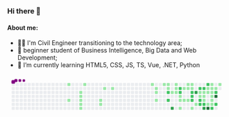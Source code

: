 ### Hi there 👋

#### About me:

- 👷‍♂️ I'm Civil Engineer transitioning to the technology area;
- 🔭 beginner student of Business Intelligence, Big Data and Web Development; 
- 🌱 I’m currently learning HTML5, CSS, JS, TS, Vue, .NET, Python




<svg viewBox="-16 -32 880 192" width="880" height="192" xmlns="http://www.w3.org/2000/svg"><style>@keyframes c0{5.83%{fill:var(--c1)}5.85%,to{fill:var(--ce)}}@keyframes c1{12.05%{fill:var(--c1)}12.07%,to{fill:var(--ce)}}@keyframes c2{8.55%{fill:var(--c1)}8.57%,to{fill:var(--ce)}}@keyframes c3{8.94%{fill:var(--c1)}8.96%,to{fill:var(--ce)}}@keyframes c4{9.33%{fill:var(--c1)}9.35%,to{fill:var(--ce)}}@keyframes c5{9.72%{fill:var(--c1)}9.74%,to{fill:var(--ce)}}@keyframes c6{10.11%{fill:var(--c1)}10.13%,to{fill:var(--ce)}}@keyframes c7{7.38%{fill:var(--c1)}7.4%,to{fill:var(--ce)}}@keyframes c8{15.94%{fill:var(--c1)}15.96%,to{fill:var(--ce)}}@keyframes c9{15.55%{fill:var(--c1)}15.57%,to{fill:var(--ce)}}@keyframes ca{17.5%{fill:var(--c1)}17.52%,to{fill:var(--ce)}}@keyframes cb{18.28%{fill:var(--c1)}18.3%,to{fill:var(--ce)}}@keyframes cc{25.67%{fill:var(--c1)}25.69%,to{fill:var(--ce)}}@keyframes cd{22.56%{fill:var(--c1)}22.58%,to{fill:var(--ce)}}@keyframes ce{22.95%{fill:var(--c1)}22.97%,to{fill:var(--ce)}}@keyframes cf{23.73%{fill:var(--c1)}23.75%,to{fill:var(--ce)}}@keyframes cg{26.84%{fill:var(--c1)}26.86%,to{fill:var(--ce)}}@keyframes ch{27.23%{fill:var(--c1)}27.25%,to{fill:var(--ce)}}@keyframes ci{27.62%{fill:var(--c1)}27.64%,to{fill:var(--ce)}}@keyframes cj{52.13%{fill:var(--c2)}52.15%,to{fill:var(--ce)}}@keyframes ck{52.91%{fill:var(--c2)}52.93%,to{fill:var(--ce)}}@keyframes cl{51.74%{fill:var(--c1)}51.76%,to{fill:var(--ce)}}@keyframes cm{71.97%{fill:var(--c3)}71.99%,to{fill:var(--ce)}}@keyframes cn{28.78%{fill:var(--c1)}28.8%,to{fill:var(--ce)}}@keyframes co{28.39%{fill:var(--c1)}28.41%,to{fill:var(--ce)}}@keyframes cp{51.35%{fill:var(--c1)}51.37%,to{fill:var(--ce)}}@keyframes cq{55.24%{fill:var(--c2)}55.26%,to{fill:var(--ce)}}@keyframes cr{54.85%{fill:var(--c2)}54.87%,to{fill:var(--ce)}}@keyframes cs{32.67%{fill:var(--c1)}32.69%,to{fill:var(--ce)}}@keyframes ct{33.06%{fill:var(--c1)}33.08%,to{fill:var(--ce)}}@keyframes cu{49.41%{fill:var(--c1)}49.43%,to{fill:var(--ce)}}@keyframes cv{31.51%{fill:var(--c1)}31.53%,to{fill:var(--ce)}}@keyframes cw{33.45%{fill:var(--c1)}33.47%,to{fill:var(--ce)}}@keyframes cx{29.95%{fill:var(--c1)}29.97%,to{fill:var(--ce)}}@keyframes cy{31.12%{fill:var(--c1)}31.14%,to{fill:var(--ce)}}@keyframes cz{33.84%{fill:var(--c1)}33.86%,to{fill:var(--ce)}}@keyframes c10{30.34%{fill:var(--c1)}30.36%,to{fill:var(--ce)}}@keyframes c11{30.73%{fill:var(--c1)}30.75%,to{fill:var(--ce)}}@keyframes c12{56.8%{fill:var(--c2)}56.82%,to{fill:var(--ce)}}@keyframes c13{57.19%{fill:var(--c2)}57.21%,to{fill:var(--ce)}}@keyframes c14{57.58%{fill:var(--c2)}57.6%,to{fill:var(--ce)}}@keyframes c15{48.24%{fill:var(--c1)}48.26%,to{fill:var(--ce)}}@keyframes c16{66.53%{fill:var(--c3)}66.55%,to{fill:var(--ce)}}@keyframes c17{35.01%{fill:var(--c1)}35.03%,to{fill:var(--ce)}}@keyframes c18{65.75%{fill:var(--c2)}65.77%,to{fill:var(--ce)}}@keyframes c19{42.01%{fill:var(--c1)}42.03%,to{fill:var(--ce)}}@keyframes c1a{36.18%{fill:var(--c1)}36.2%,to{fill:var(--ce)}}@keyframes c1b{58.36%{fill:var(--c2)}58.38%,to{fill:var(--ce)}}@keyframes c1c{58.74%{fill:var(--c2)}58.76%,to{fill:var(--ce)}}@keyframes c1d{65.36%{fill:var(--c2)}65.38%,to{fill:var(--ce)}}@keyframes c1e{41.62%{fill:var(--c1)}41.64%,to{fill:var(--ce)}}@keyframes c1f{36.57%{fill:var(--c1)}36.59%,to{fill:var(--ce)}}@keyframes c1g{43.18%{fill:var(--c1)}43.2%,to{fill:var(--ce)}}@keyframes c1h{59.13%{fill:var(--c2)}59.15%,to{fill:var(--ce)}}@keyframes c1i{68.86%{fill:var(--c3)}68.88%,to{fill:var(--ce)}}@keyframes c1j{64.58%{fill:var(--c2)}64.6%,to{fill:var(--ce)}}@keyframes c1k{40.85%{fill:var(--c1)}40.87%,to{fill:var(--ce)}}@keyframes c1l{41.24%{fill:var(--c1)}41.26%,to{fill:var(--ce)}}@keyframes c1m{44.74%{fill:var(--c1)}44.76%,to{fill:var(--ce)}}@keyframes c1n{76.25%{fill:var(--c4)}76.27%,to{fill:var(--ce)}}@keyframes c1o{40.07%{fill:var(--c1)}40.09%,to{fill:var(--ce)}}@keyframes c1p{38.12%{fill:var(--c1)}38.14%,to{fill:var(--ce)}}@keyframes c1q{37.73%{fill:var(--c1)}37.75%,to{fill:var(--ce)}}@keyframes c1r{37.34%{fill:var(--c1)}37.36%,to{fill:var(--ce)}}@keyframes c1s{43.96%{fill:var(--c1)}43.98%,to{fill:var(--ce)}}@keyframes c1t{44.35%{fill:var(--c1)}44.37%,to{fill:var(--ce)}}@keyframes c1u{61.08%{fill:var(--c2)}61.1%,to{fill:var(--ce)}}@keyframes c1v{38.51%{fill:var(--c1)}38.53%,to{fill:var(--ce)}}@keyframes c1w{63.03%{fill:var(--c2)}63.05%,to{fill:var(--ce)}}@keyframes c1x{78.2%{fill:var(--c4)}78.22%,to{fill:var(--ce)}}@keyframes c1y{60.3%{fill:var(--c2)}60.32%,to{fill:var(--ce)}}@keyframes c1z{39.29%{fill:var(--c1)}39.31%,to{fill:var(--ce)}}@keyframes u0{5.83%{transform:scale(0,1)}5.85%,7.38%{transform:scale(.02,1)}7.4%,8.55%{transform:scale(.04,1)}8.57%,8.94%{transform:scale(.06,1)}8.96%,9.33%{transform:scale(.08,1)}9.35%,9.72%{transform:scale(.1,1)}10.11%,9.74%{transform:scale(.12,1)}10.13%,12.05%{transform:scale(.14,1)}12.07%,15.55%{transform:scale(.16,1)}15.57%,15.94%{transform:scale(.18,1)}15.96%,17.5%{transform:scale(.2,1)}17.52%,18.28%{transform:scale(.22,1)}18.3%,22.56%{transform:scale(.24,1)}22.58%,22.95%{transform:scale(.25,1)}22.97%,23.73%{transform:scale(.27,1)}23.75%,25.67%{transform:scale(.29,1)}25.69%,26.84%{transform:scale(.31,1)}26.86%,27.23%{transform:scale(.33,1)}27.25%,27.62%{transform:scale(.35,1)}27.64%,28.39%{transform:scale(.37,1)}28.41%,28.78%{transform:scale(.39,1)}28.8%,29.95%{transform:scale(.41,1)}29.97%,30.34%{transform:scale(.43,1)}30.36%,30.73%{transform:scale(.45,1)}30.75%,31.12%{transform:scale(.47,1)}31.14%,31.51%{transform:scale(.49,1)}31.53%,32.67%{transform:scale(.51,1)}32.69%,33.06%{transform:scale(.53,1)}33.08%,33.45%{transform:scale(.55,1)}33.47%,33.84%{transform:scale(.57,1)}33.86%,35.01%{transform:scale(.59,1)}35.03%,36.18%{transform:scale(.61,1)}36.2%,36.57%{transform:scale(.63,1)}36.59%,37.34%{transform:scale(.65,1)}37.36%,37.73%{transform:scale(.67,1)}37.75%,38.12%{transform:scale(.69,1)}38.14%,38.51%{transform:scale(.71,1)}38.53%,39.29%{transform:scale(.73,1)}39.31%,40.07%{transform:scale(.75,1)}40.09%,40.85%{transform:scale(.76,1)}40.87%,41.24%{transform:scale(.78,1)}41.26%,41.62%{transform:scale(.8,1)}41.64%,42.01%{transform:scale(.82,1)}42.03%,43.18%{transform:scale(.84,1)}43.2%,43.96%{transform:scale(.86,1)}43.98%,44.35%{transform:scale(.88,1)}44.37%,44.74%{transform:scale(.9,1)}44.76%,48.24%{transform:scale(.92,1)}48.26%,49.41%{transform:scale(.94,1)}49.43%,51.35%{transform:scale(.96,1)}51.37%,51.74%{transform:scale(.98,1)}51.76%,to{transform:scale(1,1)}}@keyframes u1{52.13%{transform:scale(0,1)}52.15%,52.91%{transform:scale(.06,1)}52.93%,54.85%{transform:scale(.13,1)}54.87%,55.24%{transform:scale(.19,1)}55.26%,56.8%{transform:scale(.25,1)}56.82%,57.19%{transform:scale(.31,1)}57.21%,57.58%{transform:scale(.38,1)}57.6%,58.36%{transform:scale(.44,1)}58.38%,58.74%{transform:scale(.5,1)}58.76%,59.13%{transform:scale(.56,1)}59.15%,60.3%{transform:scale(.63,1)}60.32%,61.08%{transform:scale(.69,1)}61.1%,63.03%{transform:scale(.75,1)}63.05%,64.58%{transform:scale(.81,1)}64.6%,65.36%{transform:scale(.88,1)}65.38%,65.75%{transform:scale(.94,1)}65.77%,to{transform:scale(1,1)}}@keyframes u2{66.53%{transform:scale(0,1)}66.55%,68.86%{transform:scale(.33,1)}68.88%,71.97%{transform:scale(.67,1)}71.99%,to{transform:scale(1,1)}}@keyframes u3{76.25%{transform:scale(0,1)}76.27%,78.2%{transform:scale(.5,1)}78.22%,to{transform:scale(1,1)}}@keyframes s0{0%,99.61%{transform:translate(0,-16px)}.39%{transform:translate(0,0)}7.39%{transform:translate(288px,0)}7.78%{transform:translate(288px,16px)}8.17%{transform:translate(272px,16px)}10.12%{transform:translate(272px,96px)}10.51%{transform:translate(256px,96px)}11.28%{transform:translate(256px,64px)}12.06%{transform:translate(224px,64px)}12.45%{transform:translate(224px,80px)}15.56%{transform:translate(352px,80px)}15.95%{transform:translate(352px,64px)}16.34%{transform:translate(368px,64px)}17.51%{transform:translate(368px,16px)}22.57%{transform:translate(576px,16px)}23.74%{transform:translate(576px,64px)}24.12%{transform:translate(560px,64px)}25.68%{transform:translate(560px,0)}27.24%{transform:translate(624px,0)}27.63%{transform:translate(624px,16px)}28.4%{transform:translate(656px,16px)}28.79%{transform:translate(656px,0)}30.35%{transform:translate(720px,0)}30.74%,56.42%{transform:translate(720px,16px)}31.52%{transform:translate(688px,16px)}32.3%{transform:translate(688px,48px)}32.68%,50.58%{transform:translate(672px,48px)}33.07%,54.09%{transform:translate(672px,64px)}33.85%{transform:translate(704px,64px)}34.24%{transform:translate(704px,80px)}35.02%,47.47%{transform:translate(736px,80px)}35.8%,46.69%{transform:translate(736px,48px)}37.35%{transform:translate(800px,48px)}38.13%,40.47%{transform:translate(800px,16px)}38.91%{transform:translate(832px,16px)}39.3%{transform:translate(832px,0)}40.08%{transform:translate(800px,0)}40.86%{transform:translate(784px,16px)}41.25%{transform:translate(784px,32px)}42.02%{transform:translate(752px,32px)}42.41%{transform:translate(752px,48px)}42.8%{transform:translate(768px,48px)}43.19%{transform:translate(768px,64px)}43.97%{transform:translate(800px,64px)}44.36%{transform:translate(800px,80px)}44.75%,75.88%{transform:translate(784px,80px)}45.53%{transform:translate(784px,48px)}47.86%{transform:translate(720px,80px)}48.25%{transform:translate(720px,96px)}49.42%{transform:translate(672px,96px)}50.97%{transform:translate(656px,48px)}51.36%{transform:translate(656px,32px)}52.14%{transform:translate(624px,32px)}52.92%{transform:translate(624px,64px)}55.25%{transform:translate(672px,16px)}57.59%{transform:translate(720px,64px)}58.37%{transform:translate(752px,64px)}58.75%{transform:translate(752px,80px)}60.31%{transform:translate(816px,80px)}60.7%,77.04%{transform:translate(816px,96px)}61.09%{transform:translate(800px,96px)}62.65%{transform:translate(800px,32px)}63.04%{transform:translate(816px,32px)}63.81%{transform:translate(816px,0)}64.98%{transform:translate(768px,0)}65.37%{transform:translate(768px,16px)}66.15%{transform:translate(736px,16px)}66.54%{transform:translate(736px,32px)}67.32%{transform:translate(768px,32px)}68.87%{transform:translate(768px,96px)}71.98%{transform:translate(640px,96px)}72.37%{transform:translate(640px,80px)}76.26%{transform:translate(784px,96px)}78.21%{transform:translate(816px,48px)}95.72%{transform:translate(96px,48px)}96.5%{transform:translate(96px,16px)}96.89%{transform:translate(80px,16px)}97.67%{transform:translate(80px,-16px)}}@keyframes s1{0%,99.61%{transform:translate(16px,-16px)}.39%{transform:translate(0,-16px)}.78%{transform:translate(0,0)}7.78%{transform:translate(288px,0)}8.17%{transform:translate(288px,16px)}8.56%{transform:translate(272px,16px)}10.51%{transform:translate(272px,96px)}10.89%{transform:translate(256px,96px)}11.67%{transform:translate(256px,64px)}12.45%{transform:translate(224px,64px)}12.84%{transform:translate(224px,80px)}15.95%{transform:translate(352px,80px)}16.34%{transform:translate(352px,64px)}16.73%{transform:translate(368px,64px)}17.9%{transform:translate(368px,16px)}22.96%{transform:translate(576px,16px)}24.12%{transform:translate(576px,64px)}24.51%{transform:translate(560px,64px)}26.07%{transform:translate(560px,0)}27.63%{transform:translate(624px,0)}28.02%{transform:translate(624px,16px)}28.79%{transform:translate(656px,16px)}29.18%{transform:translate(656px,0)}30.74%{transform:translate(720px,0)}31.13%,56.81%{transform:translate(720px,16px)}31.91%{transform:translate(688px,16px)}32.68%{transform:translate(688px,48px)}33.07%,50.97%{transform:translate(672px,48px)}33.46%,54.47%{transform:translate(672px,64px)}34.24%{transform:translate(704px,64px)}34.63%{transform:translate(704px,80px)}35.41%,47.86%{transform:translate(736px,80px)}36.19%,47.08%{transform:translate(736px,48px)}37.74%{transform:translate(800px,48px)}38.52%,40.86%{transform:translate(800px,16px)}39.3%{transform:translate(832px,16px)}39.69%{transform:translate(832px,0)}40.47%{transform:translate(800px,0)}41.25%{transform:translate(784px,16px)}41.63%{transform:translate(784px,32px)}42.41%{transform:translate(752px,32px)}42.8%{transform:translate(752px,48px)}43.19%{transform:translate(768px,48px)}43.58%{transform:translate(768px,64px)}44.36%{transform:translate(800px,64px)}44.75%{transform:translate(800px,80px)}45.14%,76.26%{transform:translate(784px,80px)}45.91%{transform:translate(784px,48px)}48.25%{transform:translate(720px,80px)}48.64%{transform:translate(720px,96px)}49.81%{transform:translate(672px,96px)}51.36%{transform:translate(656px,48px)}51.75%{transform:translate(656px,32px)}52.53%{transform:translate(624px,32px)}53.31%{transform:translate(624px,64px)}55.64%{transform:translate(672px,16px)}57.98%{transform:translate(720px,64px)}58.75%{transform:translate(752px,64px)}59.14%{transform:translate(752px,80px)}60.7%{transform:translate(816px,80px)}61.09%,77.43%{transform:translate(816px,96px)}61.48%{transform:translate(800px,96px)}63.04%{transform:translate(800px,32px)}63.42%{transform:translate(816px,32px)}64.2%{transform:translate(816px,0)}65.37%{transform:translate(768px,0)}65.76%{transform:translate(768px,16px)}66.54%{transform:translate(736px,16px)}66.93%{transform:translate(736px,32px)}67.7%{transform:translate(768px,32px)}69.26%{transform:translate(768px,96px)}72.37%{transform:translate(640px,96px)}72.76%{transform:translate(640px,80px)}76.65%{transform:translate(784px,96px)}78.6%{transform:translate(816px,48px)}96.11%{transform:translate(96px,48px)}96.89%{transform:translate(96px,16px)}97.28%{transform:translate(80px,16px)}98.05%{transform:translate(80px,-16px)}}@keyframes s2{0%,99.61%{transform:translate(32px,-16px)}.78%{transform:translate(0,-16px)}1.17%{transform:translate(0,0)}8.17%{transform:translate(288px,0)}8.56%{transform:translate(288px,16px)}8.95%{transform:translate(272px,16px)}10.89%{transform:translate(272px,96px)}11.28%{transform:translate(256px,96px)}12.06%{transform:translate(256px,64px)}12.84%{transform:translate(224px,64px)}13.23%{transform:translate(224px,80px)}16.34%{transform:translate(352px,80px)}16.73%{transform:translate(352px,64px)}17.12%{transform:translate(368px,64px)}18.29%{transform:translate(368px,16px)}23.35%{transform:translate(576px,16px)}24.51%{transform:translate(576px,64px)}24.9%{transform:translate(560px,64px)}26.46%{transform:translate(560px,0)}28.02%{transform:translate(624px,0)}28.4%{transform:translate(624px,16px)}29.18%{transform:translate(656px,16px)}29.57%{transform:translate(656px,0)}31.13%{transform:translate(720px,0)}31.52%,57.2%{transform:translate(720px,16px)}32.3%{transform:translate(688px,16px)}33.07%{transform:translate(688px,48px)}33.46%,51.36%{transform:translate(672px,48px)}33.85%,54.86%{transform:translate(672px,64px)}34.63%{transform:translate(704px,64px)}35.02%{transform:translate(704px,80px)}35.8%,48.25%{transform:translate(736px,80px)}36.58%,47.47%{transform:translate(736px,48px)}38.13%{transform:translate(800px,48px)}38.91%,41.25%{transform:translate(800px,16px)}39.69%{transform:translate(832px,16px)}40.08%{transform:translate(832px,0)}40.86%{transform:translate(800px,0)}41.63%{transform:translate(784px,16px)}42.02%{transform:translate(784px,32px)}42.8%{transform:translate(752px,32px)}43.19%{transform:translate(752px,48px)}43.58%{transform:translate(768px,48px)}43.97%{transform:translate(768px,64px)}44.75%{transform:translate(800px,64px)}45.14%{transform:translate(800px,80px)}45.53%,76.65%{transform:translate(784px,80px)}46.3%{transform:translate(784px,48px)}48.64%{transform:translate(720px,80px)}49.03%{transform:translate(720px,96px)}50.19%{transform:translate(672px,96px)}51.75%{transform:translate(656px,48px)}52.14%{transform:translate(656px,32px)}52.92%{transform:translate(624px,32px)}53.7%{transform:translate(624px,64px)}56.03%{transform:translate(672px,16px)}58.37%{transform:translate(720px,64px)}59.14%{transform:translate(752px,64px)}59.53%{transform:translate(752px,80px)}61.09%{transform:translate(816px,80px)}61.48%,77.82%{transform:translate(816px,96px)}61.87%{transform:translate(800px,96px)}63.42%{transform:translate(800px,32px)}63.81%{transform:translate(816px,32px)}64.59%{transform:translate(816px,0)}65.76%{transform:translate(768px,0)}66.15%{transform:translate(768px,16px)}66.93%{transform:translate(736px,16px)}67.32%{transform:translate(736px,32px)}68.09%{transform:translate(768px,32px)}69.65%{transform:translate(768px,96px)}72.76%{transform:translate(640px,96px)}73.15%{transform:translate(640px,80px)}77.04%{transform:translate(784px,96px)}78.99%{transform:translate(816px,48px)}96.5%{transform:translate(96px,48px)}97.28%{transform:translate(96px,16px)}97.67%{transform:translate(80px,16px)}98.44%{transform:translate(80px,-16px)}}@keyframes s3{0%,99.61%{transform:translate(48px,-16px)}1.17%{transform:translate(0,-16px)}1.56%{transform:translate(0,0)}8.56%{transform:translate(288px,0)}8.95%{transform:translate(288px,16px)}9.34%{transform:translate(272px,16px)}11.28%{transform:translate(272px,96px)}11.67%{transform:translate(256px,96px)}12.45%{transform:translate(256px,64px)}13.23%{transform:translate(224px,64px)}13.62%{transform:translate(224px,80px)}16.73%{transform:translate(352px,80px)}17.12%{transform:translate(352px,64px)}17.51%{transform:translate(368px,64px)}18.68%{transform:translate(368px,16px)}23.74%{transform:translate(576px,16px)}24.9%{transform:translate(576px,64px)}25.29%{transform:translate(560px,64px)}26.85%{transform:translate(560px,0)}28.4%{transform:translate(624px,0)}28.79%{transform:translate(624px,16px)}29.57%{transform:translate(656px,16px)}29.96%{transform:translate(656px,0)}31.52%{transform:translate(720px,0)}31.91%,57.59%{transform:translate(720px,16px)}32.68%{transform:translate(688px,16px)}33.46%{transform:translate(688px,48px)}33.85%,51.75%{transform:translate(672px,48px)}34.24%,55.25%{transform:translate(672px,64px)}35.02%{transform:translate(704px,64px)}35.41%{transform:translate(704px,80px)}36.19%,48.64%{transform:translate(736px,80px)}36.96%,47.86%{transform:translate(736px,48px)}38.52%{transform:translate(800px,48px)}39.3%,41.63%{transform:translate(800px,16px)}40.08%{transform:translate(832px,16px)}40.47%{transform:translate(832px,0)}41.25%{transform:translate(800px,0)}42.02%{transform:translate(784px,16px)}42.41%{transform:translate(784px,32px)}43.19%{transform:translate(752px,32px)}43.58%{transform:translate(752px,48px)}43.97%{transform:translate(768px,48px)}44.36%{transform:translate(768px,64px)}45.14%{transform:translate(800px,64px)}45.53%{transform:translate(800px,80px)}45.91%,77.04%{transform:translate(784px,80px)}46.69%{transform:translate(784px,48px)}49.03%{transform:translate(720px,80px)}49.42%{transform:translate(720px,96px)}50.58%{transform:translate(672px,96px)}52.14%{transform:translate(656px,48px)}52.53%{transform:translate(656px,32px)}53.31%{transform:translate(624px,32px)}54.09%{transform:translate(624px,64px)}56.42%{transform:translate(672px,16px)}58.75%{transform:translate(720px,64px)}59.53%{transform:translate(752px,64px)}59.92%{transform:translate(752px,80px)}61.48%{transform:translate(816px,80px)}61.87%,78.21%{transform:translate(816px,96px)}62.26%{transform:translate(800px,96px)}63.81%{transform:translate(800px,32px)}64.2%{transform:translate(816px,32px)}64.98%{transform:translate(816px,0)}66.15%{transform:translate(768px,0)}66.54%{transform:translate(768px,16px)}67.32%{transform:translate(736px,16px)}67.7%{transform:translate(736px,32px)}68.48%{transform:translate(768px,32px)}70.04%{transform:translate(768px,96px)}73.15%{transform:translate(640px,96px)}73.54%{transform:translate(640px,80px)}77.43%{transform:translate(784px,96px)}79.38%{transform:translate(816px,48px)}96.89%{transform:translate(96px,48px)}97.67%{transform:translate(96px,16px)}98.05%{transform:translate(80px,16px)}98.83%{transform:translate(80px,-16px)}}:root{--cb:#1b1f230a;--cs:purple;--ce:#ebedf0;--c0:#ebedf0;--c1:#9be9a8;--c2:#40c463;--c3:#30a14e;--c4:#216e39}@media (prefers-color-scheme:dark){:root{--cb:#1b1f230a;--cs:purple;--ce:#161b22;--c1:#01311f;--c2:#034525;--c3:#0f6d31;--c4:#00c647}}.c{shape-rendering:geometricPrecision;rx:2;ry:2;fill:var(--ce);stroke-width:1px;stroke:var(--cb);animation:none 25700ms linear infinite}.c.c0{fill:var(--c1);animation-name:c0}.c.c1,.c.c2,.c.c3{fill:var(--c1);animation-name:c1}.c.c2,.c.c3{animation-name:c2}.c.c3{animation-name:c3}.c.c4,.c.c5,.c.c6{fill:var(--c1);animation-name:c4}.c.c5,.c.c6{animation-name:c5}.c.c6{animation-name:c6}.c.c7,.c.c8,.c.c9{fill:var(--c1);animation-name:c7}.c.c8,.c.c9{animation-name:c8}.c.c9{animation-name:c9}.c.ca,.c.cb,.c.cc{fill:var(--c1);animation-name:ca}.c.cb,.c.cc{animation-name:cb}.c.cc{animation-name:cc}.c.cd,.c.ce,.c.cf{fill:var(--c1);animation-name:cd}.c.ce,.c.cf{animation-name:ce}.c.cf{animation-name:cf}.c.cg,.c.ch,.c.ci{fill:var(--c1);animation-name:cg}.c.ch,.c.ci{animation-name:ch}.c.ci{animation-name:ci}.c.cj,.c.ck{fill:var(--c2);animation-name:cj}.c.ck{animation-name:ck}.c.cl{fill:var(--c1);animation-name:cl}.c.cm{fill:var(--c3);animation-name:cm}.c.cn,.c.co,.c.cp{fill:var(--c1);animation-name:cn}.c.co,.c.cp{animation-name:co}.c.cp{animation-name:cp}.c.cq,.c.cr{fill:var(--c2);animation-name:cq}.c.cr{animation-name:cr}.c.cs{fill:var(--c1);animation-name:cs}.c.ct,.c.cu,.c.cv{fill:var(--c1);animation-name:ct}.c.cu,.c.cv{animation-name:cu}.c.cv{animation-name:cv}.c.cw,.c.cx,.c.cy{fill:var(--c1);animation-name:cw}.c.cx,.c.cy{animation-name:cx}.c.cy{animation-name:cy}.c.c10,.c.c11,.c.cz{fill:var(--c1);animation-name:cz}.c.c10,.c.c11{animation-name:c10}.c.c11{animation-name:c11}.c.c12,.c.c13,.c.c14{fill:var(--c2);animation-name:c12}.c.c13,.c.c14{animation-name:c13}.c.c14{animation-name:c14}.c.c15{fill:var(--c1);animation-name:c15}.c.c16{fill:var(--c3);animation-name:c16}.c.c17{fill:var(--c1);animation-name:c17}.c.c18{fill:var(--c2);animation-name:c18}.c.c19,.c.c1a{fill:var(--c1);animation-name:c19}.c.c1a{animation-name:c1a}.c.c1b,.c.c1c,.c.c1d{fill:var(--c2);animation-name:c1b}.c.c1c,.c.c1d{animation-name:c1c}.c.c1d{animation-name:c1d}.c.c1e,.c.c1f,.c.c1g{fill:var(--c1);animation-name:c1e}.c.c1f,.c.c1g{animation-name:c1f}.c.c1g{animation-name:c1g}.c.c1h{fill:var(--c2);animation-name:c1h}.c.c1i{fill:var(--c3);animation-name:c1i}.c.c1j{fill:var(--c2);animation-name:c1j}.c.c1k,.c.c1l,.c.c1m{fill:var(--c1);animation-name:c1k}.c.c1l,.c.c1m{animation-name:c1l}.c.c1m{animation-name:c1m}.c.c1n{fill:var(--c4);animation-name:c1n}.c.c1o,.c.c1p,.c.c1q{fill:var(--c1);animation-name:c1o}.c.c1p,.c.c1q{animation-name:c1p}.c.c1q{animation-name:c1q}.c.c1r,.c.c1s,.c.c1t{fill:var(--c1);animation-name:c1r}.c.c1s,.c.c1t{animation-name:c1s}.c.c1t{animation-name:c1t}.c.c1u{fill:var(--c2);animation-name:c1u}.c.c1v{fill:var(--c1);animation-name:c1v}.c.c1w{fill:var(--c2);animation-name:c1w}.c.c1x{fill:var(--c4);animation-name:c1x}.c.c1y{fill:var(--c2);animation-name:c1y}.c.c1z{fill:var(--c1);animation-name:c1z}.s,.u{animation:none linear 25700ms infinite}.u,.u.u0{transform-origin:0 0}.u{transform:scale(0,1)}.u.u0{fill:var(--c1);animation-name:u0}.u.u1{fill:var(--c2);animation-name:u1;transform-origin:600.7px 0}.u.u2{fill:var(--c3);animation-name:u2;transform-origin:789.1px 0}.u.u3{fill:var(--c4);animation-name:u3;transform-origin:824.4px 0}.s{shape-rendering:geometricPrecision;fill:var(--cs)}.s.s0{transform:translate(0,-16px);animation-name:s0}.s.s1{transform:translate(16px,-16px);animation-name:s1}.s.s2{transform:translate(32px,-16px);animation-name:s2}.s.s3{transform:translate(48px,-16px);animation-name:s3}</style><rect class="c" x="2" y="2" width="12" height="12"/><rect class="c" x="2" y="18" width="12" height="12"/><rect class="c" x="2" y="34" width="12" height="12"/><rect class="c" x="2" y="50" width="12" height="12"/><rect class="c" x="2" y="66" width="12" height="12"/><rect class="c" x="2" y="82" width="12" height="12"/><rect class="c" x="2" y="98" width="12" height="12"/><rect class="c" x="18" y="2" width="12" height="12"/><rect class="c" x="18" y="18" width="12" height="12"/><rect class="c" x="18" y="34" width="12" height="12"/><rect class="c" x="18" y="50" width="12" height="12"/><rect class="c" x="18" y="66" width="12" height="12"/><rect class="c" x="18" y="82" width="12" height="12"/><rect class="c" x="18" y="98" width="12" height="12"/><rect class="c" x="34" y="2" width="12" height="12"/><rect class="c" x="34" y="18" width="12" height="12"/><rect class="c" x="34" y="34" width="12" height="12"/><rect class="c" x="34" y="50" width="12" height="12"/><rect class="c" x="34" y="66" width="12" height="12"/><rect class="c" x="34" y="82" width="12" height="12"/><rect class="c" x="34" y="98" width="12" height="12"/><rect class="c" x="50" y="2" width="12" height="12"/><rect class="c" x="50" y="18" width="12" height="12"/><rect class="c" x="50" y="34" width="12" height="12"/><rect class="c" x="50" y="50" width="12" height="12"/><rect class="c" x="50" y="66" width="12" height="12"/><rect class="c" x="50" y="82" width="12" height="12"/><rect class="c" x="50" y="98" width="12" height="12"/><rect class="c" x="66" y="2" width="12" height="12"/><rect class="c" x="66" y="18" width="12" height="12"/><rect class="c" x="66" y="34" width="12" height="12"/><rect class="c" x="66" y="50" width="12" height="12"/><rect class="c" x="66" y="66" width="12" height="12"/><rect class="c" x="66" y="82" width="12" height="12"/><rect class="c" x="66" y="98" width="12" height="12"/><rect class="c" x="82" y="2" width="12" height="12"/><rect class="c" x="82" y="18" width="12" height="12"/><rect class="c" x="82" y="34" width="12" height="12"/><rect class="c" x="82" y="50" width="12" height="12"/><rect class="c" x="82" y="66" width="12" height="12"/><rect class="c" x="82" y="82" width="12" height="12"/><rect class="c" x="82" y="98" width="12" height="12"/><rect class="c" x="98" y="2" width="12" height="12"/><rect class="c" x="98" y="18" width="12" height="12"/><rect class="c" x="98" y="34" width="12" height="12"/><rect class="c" x="98" y="50" width="12" height="12"/><rect class="c" x="98" y="66" width="12" height="12"/><rect class="c" x="98" y="82" width="12" height="12"/><rect class="c" x="98" y="98" width="12" height="12"/><rect class="c" x="114" y="2" width="12" height="12"/><rect class="c" x="114" y="18" width="12" height="12"/><rect class="c" x="114" y="34" width="12" height="12"/><rect class="c" x="114" y="50" width="12" height="12"/><rect class="c" x="114" y="66" width="12" height="12"/><rect class="c" x="114" y="82" width="12" height="12"/><rect class="c" x="114" y="98" width="12" height="12"/><rect class="c" x="130" y="2" width="12" height="12"/><rect class="c" x="130" y="18" width="12" height="12"/><rect class="c" x="130" y="34" width="12" height="12"/><rect class="c" x="130" y="50" width="12" height="12"/><rect class="c" x="130" y="66" width="12" height="12"/><rect class="c" x="130" y="82" width="12" height="12"/><rect class="c" x="130" y="98" width="12" height="12"/><rect class="c" x="146" y="2" width="12" height="12"/><rect class="c" x="146" y="18" width="12" height="12"/><rect class="c" x="146" y="34" width="12" height="12"/><rect class="c" x="146" y="50" width="12" height="12"/><rect class="c" x="146" y="66" width="12" height="12"/><rect class="c" x="146" y="82" width="12" height="12"/><rect class="c" x="146" y="98" width="12" height="12"/><rect class="c" x="162" y="2" width="12" height="12"/><rect class="c" x="162" y="18" width="12" height="12"/><rect class="c" x="162" y="34" width="12" height="12"/><rect class="c" x="162" y="50" width="12" height="12"/><rect class="c" x="162" y="66" width="12" height="12"/><rect class="c" x="162" y="82" width="12" height="12"/><rect class="c" x="162" y="98" width="12" height="12"/><rect class="c" x="178" y="2" width="12" height="12"/><rect class="c" x="178" y="18" width="12" height="12"/><rect class="c" x="178" y="34" width="12" height="12"/><rect class="c" x="178" y="50" width="12" height="12"/><rect class="c" x="178" y="66" width="12" height="12"/><rect class="c" x="178" y="82" width="12" height="12"/><rect class="c" x="178" y="98" width="12" height="12"/><rect class="c" x="194" y="2" width="12" height="12"/><rect class="c" x="194" y="18" width="12" height="12"/><rect class="c" x="194" y="34" width="12" height="12"/><rect class="c" x="194" y="50" width="12" height="12"/><rect class="c" x="194" y="66" width="12" height="12"/><rect class="c" x="194" y="82" width="12" height="12"/><rect class="c" x="194" y="98" width="12" height="12"/><rect class="c" x="210" y="2" width="12" height="12"/><rect class="c" x="210" y="18" width="12" height="12"/><rect class="c" x="210" y="34" width="12" height="12"/><rect class="c" x="210" y="50" width="12" height="12"/><rect class="c" x="210" y="66" width="12" height="12"/><rect class="c" x="210" y="82" width="12" height="12"/><rect class="c" x="210" y="98" width="12" height="12"/><rect class="c c0" x="226" y="2" width="12" height="12"/><rect class="c" x="226" y="18" width="12" height="12"/><rect class="c" x="226" y="34" width="12" height="12"/><rect class="c" x="226" y="50" width="12" height="12"/><rect class="c c1" x="226" y="66" width="12" height="12"/><rect class="c" x="226" y="82" width="12" height="12"/><rect class="c" x="226" y="98" width="12" height="12"/><rect class="c" x="242" y="2" width="12" height="12"/><rect class="c" x="242" y="18" width="12" height="12"/><rect class="c" x="242" y="34" width="12" height="12"/><rect class="c" x="242" y="50" width="12" height="12"/><rect class="c" x="242" y="66" width="12" height="12"/><rect class="c" x="242" y="82" width="12" height="12"/><rect class="c" x="242" y="98" width="12" height="12"/><rect class="c" x="258" y="2" width="12" height="12"/><rect class="c" x="258" y="18" width="12" height="12"/><rect class="c" x="258" y="34" width="12" height="12"/><rect class="c" x="258" y="50" width="12" height="12"/><rect class="c" x="258" y="66" width="12" height="12"/><rect class="c" x="258" y="82" width="12" height="12"/><rect class="c" x="258" y="98" width="12" height="12"/><rect class="c" x="274" y="2" width="12" height="12"/><rect class="c" x="274" y="18" width="12" height="12"/><rect class="c c2" x="274" y="34" width="12" height="12"/><rect class="c c3" x="274" y="50" width="12" height="12"/><rect class="c c4" x="274" y="66" width="12" height="12"/><rect class="c c5" x="274" y="82" width="12" height="12"/><rect class="c c6" x="274" y="98" width="12" height="12"/><rect class="c c7" x="290" y="2" width="12" height="12"/><rect class="c" x="290" y="18" width="12" height="12"/><rect class="c" x="290" y="34" width="12" height="12"/><rect class="c" x="290" y="50" width="12" height="12"/><rect class="c" x="290" y="66" width="12" height="12"/><rect class="c" x="290" y="82" width="12" height="12"/><rect class="c" x="290" y="98" width="12" height="12"/><rect class="c" x="306" y="2" width="12" height="12"/><rect class="c" x="306" y="18" width="12" height="12"/><rect class="c" x="306" y="34" width="12" height="12"/><rect class="c" x="306" y="50" width="12" height="12"/><rect class="c" x="306" y="66" width="12" height="12"/><rect class="c" x="306" y="82" width="12" height="12"/><rect class="c" x="306" y="98" width="12" height="12"/><rect class="c" x="322" y="2" width="12" height="12"/><rect class="c" x="322" y="18" width="12" height="12"/><rect class="c" x="322" y="34" width="12" height="12"/><rect class="c" x="322" y="50" width="12" height="12"/><rect class="c" x="322" y="66" width="12" height="12"/><rect class="c" x="322" y="82" width="12" height="12"/><rect class="c" x="322" y="98" width="12" height="12"/><rect class="c" x="338" y="2" width="12" height="12"/><rect class="c" x="338" y="18" width="12" height="12"/><rect class="c" x="338" y="34" width="12" height="12"/><rect class="c" x="338" y="50" width="12" height="12"/><rect class="c" x="338" y="66" width="12" height="12"/><rect class="c" x="338" y="82" width="12" height="12"/><rect class="c" x="338" y="98" width="12" height="12"/><rect class="c" x="354" y="2" width="12" height="12"/><rect class="c" x="354" y="18" width="12" height="12"/><rect class="c" x="354" y="34" width="12" height="12"/><rect class="c" x="354" y="50" width="12" height="12"/><rect class="c c8" x="354" y="66" width="12" height="12"/><rect class="c c9" x="354" y="82" width="12" height="12"/><rect class="c" x="354" y="98" width="12" height="12"/><rect class="c" x="370" y="2" width="12" height="12"/><rect class="c ca" x="370" y="18" width="12" height="12"/><rect class="c" x="370" y="34" width="12" height="12"/><rect class="c" x="370" y="50" width="12" height="12"/><rect class="c" x="370" y="66" width="12" height="12"/><rect class="c" x="370" y="82" width="12" height="12"/><rect class="c" x="370" y="98" width="12" height="12"/><rect class="c" x="386" y="2" width="12" height="12"/><rect class="c" x="386" y="18" width="12" height="12"/><rect class="c" x="386" y="34" width="12" height="12"/><rect class="c" x="386" y="50" width="12" height="12"/><rect class="c" x="386" y="66" width="12" height="12"/><rect class="c" x="386" y="82" width="12" height="12"/><rect class="c" x="386" y="98" width="12" height="12"/><rect class="c" x="402" y="2" width="12" height="12"/><rect class="c cb" x="402" y="18" width="12" height="12"/><rect class="c" x="402" y="34" width="12" height="12"/><rect class="c" x="402" y="50" width="12" height="12"/><rect class="c" x="402" y="66" width="12" height="12"/><rect class="c" x="402" y="82" width="12" height="12"/><rect class="c" x="402" y="98" width="12" height="12"/><rect class="c" x="418" y="2" width="12" height="12"/><rect class="c" x="418" y="18" width="12" height="12"/><rect class="c" x="418" y="34" width="12" height="12"/><rect class="c" x="418" y="50" width="12" height="12"/><rect class="c" x="418" y="66" width="12" height="12"/><rect class="c" x="418" y="82" width="12" height="12"/><rect class="c" x="418" y="98" width="12" height="12"/><rect class="c" x="434" y="2" width="12" height="12"/><rect class="c" x="434" y="18" width="12" height="12"/><rect class="c" x="434" y="34" width="12" height="12"/><rect class="c" x="434" y="50" width="12" height="12"/><rect class="c" x="434" y="66" width="12" height="12"/><rect class="c" x="434" y="82" width="12" height="12"/><rect class="c" x="434" y="98" width="12" height="12"/><rect class="c" x="450" y="2" width="12" height="12"/><rect class="c" x="450" y="18" width="12" height="12"/><rect class="c" x="450" y="34" width="12" height="12"/><rect class="c" x="450" y="50" width="12" height="12"/><rect class="c" x="450" y="66" width="12" height="12"/><rect class="c" x="450" y="82" width="12" height="12"/><rect class="c" x="450" y="98" width="12" height="12"/><rect class="c" x="466" y="2" width="12" height="12"/><rect class="c" x="466" y="18" width="12" height="12"/><rect class="c" x="466" y="34" width="12" height="12"/><rect class="c" x="466" y="50" width="12" height="12"/><rect class="c" x="466" y="66" width="12" height="12"/><rect class="c" x="466" y="82" width="12" height="12"/><rect class="c" x="466" y="98" width="12" height="12"/><rect class="c" x="482" y="2" width="12" height="12"/><rect class="c" x="482" y="18" width="12" height="12"/><rect class="c" x="482" y="34" width="12" height="12"/><rect class="c" x="482" y="50" width="12" height="12"/><rect class="c" x="482" y="66" width="12" height="12"/><rect class="c" x="482" y="82" width="12" height="12"/><rect class="c" x="482" y="98" width="12" height="12"/><rect class="c" x="498" y="2" width="12" height="12"/><rect class="c" x="498" y="18" width="12" height="12"/><rect class="c" x="498" y="34" width="12" height="12"/><rect class="c" x="498" y="50" width="12" height="12"/><rect class="c" x="498" y="66" width="12" height="12"/><rect class="c" x="498" y="82" width="12" height="12"/><rect class="c" x="498" y="98" width="12" height="12"/><rect class="c" x="514" y="2" width="12" height="12"/><rect class="c" x="514" y="18" width="12" height="12"/><rect class="c" x="514" y="34" width="12" height="12"/><rect class="c" x="514" y="50" width="12" height="12"/><rect class="c" x="514" y="66" width="12" height="12"/><rect class="c" x="514" y="82" width="12" height="12"/><rect class="c" x="514" y="98" width="12" height="12"/><rect class="c" x="530" y="2" width="12" height="12"/><rect class="c" x="530" y="18" width="12" height="12"/><rect class="c" x="530" y="34" width="12" height="12"/><rect class="c" x="530" y="50" width="12" height="12"/><rect class="c" x="530" y="66" width="12" height="12"/><rect class="c" x="530" y="82" width="12" height="12"/><rect class="c" x="530" y="98" width="12" height="12"/><rect class="c" x="546" y="2" width="12" height="12"/><rect class="c" x="546" y="18" width="12" height="12"/><rect class="c" x="546" y="34" width="12" height="12"/><rect class="c" x="546" y="50" width="12" height="12"/><rect class="c" x="546" y="66" width="12" height="12"/><rect class="c" x="546" y="82" width="12" height="12"/><rect class="c" x="546" y="98" width="12" height="12"/><rect class="c cc" x="562" y="2" width="12" height="12"/><rect class="c" x="562" y="18" width="12" height="12"/><rect class="c" x="562" y="34" width="12" height="12"/><rect class="c" x="562" y="50" width="12" height="12"/><rect class="c" x="562" y="66" width="12" height="12"/><rect class="c" x="562" y="82" width="12" height="12"/><rect class="c" x="562" y="98" width="12" height="12"/><rect class="c" x="578" y="2" width="12" height="12"/><rect class="c cd" x="578" y="18" width="12" height="12"/><rect class="c ce" x="578" y="34" width="12" height="12"/><rect class="c" x="578" y="50" width="12" height="12"/><rect class="c cf" x="578" y="66" width="12" height="12"/><rect class="c" x="578" y="82" width="12" height="12"/><rect class="c" x="578" y="98" width="12" height="12"/><rect class="c" x="594" y="2" width="12" height="12"/><rect class="c" x="594" y="18" width="12" height="12"/><rect class="c" x="594" y="34" width="12" height="12"/><rect class="c" x="594" y="50" width="12" height="12"/><rect class="c" x="594" y="66" width="12" height="12"/><rect class="c" x="594" y="82" width="12" height="12"/><rect class="c" x="594" y="98" width="12" height="12"/><rect class="c cg" x="610" y="2" width="12" height="12"/><rect class="c" x="610" y="18" width="12" height="12"/><rect class="c" x="610" y="34" width="12" height="12"/><rect class="c" x="610" y="50" width="12" height="12"/><rect class="c" x="610" y="66" width="12" height="12"/><rect class="c" x="610" y="82" width="12" height="12"/><rect class="c" x="610" y="98" width="12" height="12"/><rect class="c ch" x="626" y="2" width="12" height="12"/><rect class="c ci" x="626" y="18" width="12" height="12"/><rect class="c cj" x="626" y="34" width="12" height="12"/><rect class="c" x="626" y="50" width="12" height="12"/><rect class="c ck" x="626" y="66" width="12" height="12"/><rect class="c" x="626" y="82" width="12" height="12"/><rect class="c" x="626" y="98" width="12" height="12"/><rect class="c" x="642" y="2" width="12" height="12"/><rect class="c" x="642" y="18" width="12" height="12"/><rect class="c cl" x="642" y="34" width="12" height="12"/><rect class="c" x="642" y="50" width="12" height="12"/><rect class="c" x="642" y="66" width="12" height="12"/><rect class="c" x="642" y="82" width="12" height="12"/><rect class="c cm" x="642" y="98" width="12" height="12"/><rect class="c cn" x="658" y="2" width="12" height="12"/><rect class="c co" x="658" y="18" width="12" height="12"/><rect class="c cp" x="658" y="34" width="12" height="12"/><rect class="c" x="658" y="50" width="12" height="12"/><rect class="c" x="658" y="66" width="12" height="12"/><rect class="c" x="658" y="82" width="12" height="12"/><rect class="c" x="658" y="98" width="12" height="12"/><rect class="c" x="674" y="2" width="12" height="12"/><rect class="c cq" x="674" y="18" width="12" height="12"/><rect class="c cr" x="674" y="34" width="12" height="12"/><rect class="c cs" x="674" y="50" width="12" height="12"/><rect class="c ct" x="674" y="66" width="12" height="12"/><rect class="c" x="674" y="82" width="12" height="12"/><rect class="c cu" x="674" y="98" width="12" height="12"/><rect class="c" x="690" y="2" width="12" height="12"/><rect class="c cv" x="690" y="18" width="12" height="12"/><rect class="c" x="690" y="34" width="12" height="12"/><rect class="c" x="690" y="50" width="12" height="12"/><rect class="c cw" x="690" y="66" width="12" height="12"/><rect class="c" x="690" y="82" width="12" height="12"/><rect class="c" x="690" y="98" width="12" height="12"/><rect class="c cx" x="706" y="2" width="12" height="12"/><rect class="c cy" x="706" y="18" width="12" height="12"/><rect class="c" x="706" y="34" width="12" height="12"/><rect class="c" x="706" y="50" width="12" height="12"/><rect class="c cz" x="706" y="66" width="12" height="12"/><rect class="c" x="706" y="82" width="12" height="12"/><rect class="c" x="706" y="98" width="12" height="12"/><rect class="c c10" x="722" y="2" width="12" height="12"/><rect class="c c11" x="722" y="18" width="12" height="12"/><rect class="c c12" x="722" y="34" width="12" height="12"/><rect class="c c13" x="722" y="50" width="12" height="12"/><rect class="c c14" x="722" y="66" width="12" height="12"/><rect class="c" x="722" y="82" width="12" height="12"/><rect class="c c15" x="722" y="98" width="12" height="12"/><rect class="c" x="738" y="2" width="12" height="12"/><rect class="c" x="738" y="18" width="12" height="12"/><rect class="c c16" x="738" y="34" width="12" height="12"/><rect class="c" x="738" y="50" width="12" height="12"/><rect class="c" x="738" y="66" width="12" height="12"/><rect class="c c17" x="738" y="82" width="12" height="12"/><rect class="c" x="738" y="98" width="12" height="12"/><rect class="c" x="754" y="2" width="12" height="12"/><rect class="c c18" x="754" y="18" width="12" height="12"/><rect class="c c19" x="754" y="34" width="12" height="12"/><rect class="c c1a" x="754" y="50" width="12" height="12"/><rect class="c c1b" x="754" y="66" width="12" height="12"/><rect class="c c1c" x="754" y="82" width="12" height="12"/><rect class="c" x="754" y="98" width="12" height="12"/><rect class="c" x="770" y="2" width="12" height="12"/><rect class="c c1d" x="770" y="18" width="12" height="12"/><rect class="c c1e" x="770" y="34" width="12" height="12"/><rect class="c c1f" x="770" y="50" width="12" height="12"/><rect class="c c1g" x="770" y="66" width="12" height="12"/><rect class="c c1h" x="770" y="82" width="12" height="12"/><rect class="c c1i" x="770" y="98" width="12" height="12"/><rect class="c c1j" x="786" y="2" width="12" height="12"/><rect class="c c1k" x="786" y="18" width="12" height="12"/><rect class="c c1l" x="786" y="34" width="12" height="12"/><rect class="c" x="786" y="50" width="12" height="12"/><rect class="c" x="786" y="66" width="12" height="12"/><rect class="c c1m" x="786" y="82" width="12" height="12"/><rect class="c c1n" x="786" y="98" width="12" height="12"/><rect class="c c1o" x="802" y="2" width="12" height="12"/><rect class="c c1p" x="802" y="18" width="12" height="12"/><rect class="c c1q" x="802" y="34" width="12" height="12"/><rect class="c c1r" x="802" y="50" width="12" height="12"/><rect class="c c1s" x="802" y="66" width="12" height="12"/><rect class="c c1t" x="802" y="82" width="12" height="12"/><rect class="c c1u" x="802" y="98" width="12" height="12"/><rect class="c" x="818" y="2" width="12" height="12"/><rect class="c c1v" x="818" y="18" width="12" height="12"/><rect class="c c1w" x="818" y="34" width="12" height="12"/><rect class="c c1x" x="818" y="50" width="12" height="12"/><rect class="c" x="818" y="66" width="12" height="12"/><rect class="c c1y" x="818" y="82" width="12" height="12"/><rect class="c" x="818" y="98" width="12" height="12"/><rect class="c c1z" x="834" y="2" width="12" height="12"/><rect class="c" x="834" y="18" width="12" height="12"/><rect class="u u0" height="12" width="601.3" x="0.0" y="144"/><rect class="u u1" height="12" width="189.0" x="600.7" y="144"/><rect class="u u2" height="12" width="35.9" x="789.1" y="144"/><rect class="u u3" height="12" width="24.2" x="824.4" y="144"/><rect class="s s0" x="0.8" y="0.8" width="14.4" height="14.4" rx="4.5" ry="4.5"/><rect class="s s1" x="1.8" y="1.8" width="12.3" height="12.3" rx="4.1" ry="4.1"/><rect class="s s2" x="2.6" y="2.6" width="10.8" height="10.8" rx="3.6" ry="3.6"/><rect class="s s3" x="3.0" y="3.0" width="9.9" height="9.9" rx="3.3" ry="3.3"/></svg>
